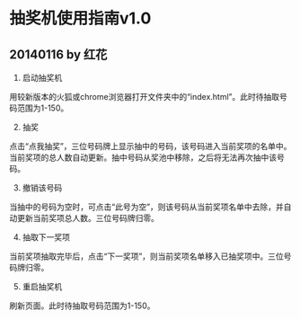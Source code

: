 抽奖机使用指南v1.0
=====================

20140116 by 红花
--------------------

1. 启动抽奖机

用较新版本的火狐或chrome浏览器打开文件夹中的“index.html”。此时待抽取号码范围为1-150。

2. 抽奖

点击“点我抽奖”，三位号码牌上显示抽中的号码，该号码进入当前奖项的名单中。当前奖项的总人数自动更新。抽中号码从奖池中移除，之后将无法再次抽中该号码。

3. 撤销该号码

当抽中的号码为空时，可点击“此号为空”，则该号码从当前奖项名单中去除，并自动更新当前奖项总人数。三位号码牌归零。

4. 抽取下一奖项

当前奖项抽取完毕后，点击“下一奖项”，则当前奖项名单移入已抽奖项中。三位号码牌归零。

5. 重启抽奖机

刷新页面。此时待抽取号码范围为1-150。

